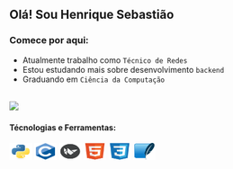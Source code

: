 ## Olá! Sou Henrique Sebastião

### Comece por aqui:

- Atualmente trabalho como `Técnico de Redes`
- Estou estudando mais sobre desenvolvimento `backend`
- Graduando em `Ciência da Computação` <br><br>

<!-- GitHub Stats -->
<img src="https://github-readme-stats.vercel.app/api/top-langs/?username=henriquesebastiao&layout=compact&theme=github_dark&locale=pt-BR"/>

<!-- Ícones de Tecnologias -->
<div style="display: inline_block">
  <h4>Técnologias e Ferramentas:</h4>
  <img align="center" alt="Python" height="30" width="40" src="img/python.svg">
  <img align="center" alt="C" height="30" width="40" src = "img/c.svg">
  <img align="center" alt="Kivy" height="30" width="40" src="img/kivy.svg">
  <img align="center" alt="HTML" height="30" width="40" src="img/html.svg">
  <img align="center" alt="CSS" height="30" width="40" src="img/css.svg">
  <img align="center" alt="SQLite" height="30" width="40" src="img/sqlite.svg">
  
</div>
